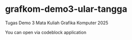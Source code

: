# grafkom-demo3-ular-tangga
Tugas Demo 3 Mata Kuliah Grafika Komputer 2025

You can open via codeblock application
